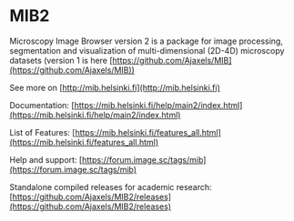 # MIB2
Microscopy Image Browser version 2 is a package for image processing, segmentation and visualization of multi-dimensional (2D-4D) 
microscopy datasets (version 1 is here [https://github.com/Ajaxels/MIB](https://github.com/Ajaxels/MIB))

See more on [http://mib.helsinki.fi](http://mib.helsinki.fi)

Documentation: [https://mib.helsinki.fi/help/main2/index.html](https://mib.helsinki.fi/help/main2/index.html)

List of Features: [https://mib.helsinki.fi/features_all.html](https://mib.helsinki.fi/features_all.html)

Help and support: [https://forum.image.sc/tags/mib](https://forum.image.sc/tags/mib)

Standalone compiled releases for academic research: [https://github.com/Ajaxels/MIB2/releases](https://github.com/Ajaxels/MIB2/releases)
